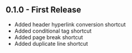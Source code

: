 ## 0.1.0 - First Release
* Added header hyperlink conversion shortcut
* Added conditional tag shortcut
* Added page break shortcut
* Added duplicate line shortcut
